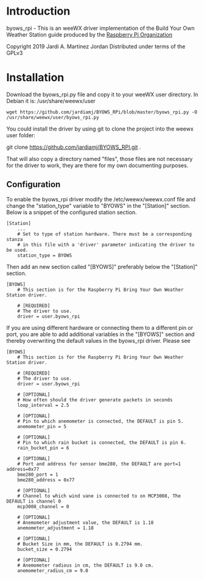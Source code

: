 # Introduction

byows_rpi - This is an weeWX driver implementation of the Build Your Own Weather
Station guide produced by the [Raspberry Pi Organization](https://projects.raspberrypi.org/en/projects/build-your-own-weather-station/)

Copyright 2019 Jardi A. Martinez Jordan
Distributed under terms of the GPLv3

# Installation

Download the byows_rpi.py file and copy it to your weeWX user directory.
In Debian it is: /usr/share/weewx/user

```
wget https://github.com/jardiamj/BYOWS_RPi/blob/master/byows_rpi.py -O /usr/share/weewx/user/byows_rpi.py
```

You could install the driver by using git to clone the project into the weewx user folder:

git clone https://github.com/jardiamj/BYOWS_RPI.git .
    
That will also copy a directory named "files", those files are not necessary for
the driver to work, they are there for my own documenting purposes.

## Configuration

To enable the byows_rpi driver modify the /etc/weewx/weewx.conf file and change 
the "station_type" variable to "BYOWS" in the "[Station]" section. Below is a snippet of the
configured station section.

```plaintext
[Station]  
    ...
    # Set to type of station hardware. There must be a corresponding stanza
    # in this file with a 'driver' parameter indicating the driver to be used.
    station_type = BYOWS
```
Then add an new section called "[BYOWS]" preferably below the "[Station]" section.

```plaintext
[BYOWS]
    # This section is for the Raspberry Pi Bring Your Own Weather Station driver.
    
    # [REQUIRED]
    # The driver to use.
    driver = user.byows_rpi
```

If you are using different hardware or connecting them to a different pin or port, you are able
to add additional variables in the "[BYOWS]" section and thereby overwriting the default values in
the byows_rpi driver. Please see 


```plaintext
[BYOWS]
    # This section is for the Raspberry Pi Bring Your Own Weather Station driver.

    # [REQUIRED]
    # The driver to use.
    driver = user.byows_rpi

    # [OPTIONAL]
    # How often should the driver generate packets in seconds
    loop_interval = 2.5

    # [OPTIONAL]
    # Pin to which anemometer is connected, the DEFAULT is pin 5.
    anemometer_pin = 5
    
    # [OPTIONAL]
    # Pin to which rain bucket is connected, the DEFAULT is pin 6.
    rain_bucket_pin = 6
    
    # [OPTIONAL]
    # Port and address for sensor bme280, the DEFAULT are port=1 address=0x77
    bme280_port = 1
    bme280_address = 0x77
    
    # [OPTIONAL]
    # Channel to which wind vane is connected to on MCP3008, The DEFAULT is channel 0
    mcp3008_channel = 0
    
    # [OPTIONAL]
    # Anemometer adjustment value, the DEFAULT is 1.18
    anemometer_adjustment = 1.18
    
    # [OPTIONAL]
    # Bucket Size in mm, the DEFAULT is 0.2794 mm.
    bucket_size = 0.2794
    
    # [OPTIONAL]
    # Anemometer radious in cm, the DEFAULT is 9.0 cm.    
    anemometer_radius_cm = 9.0
```

